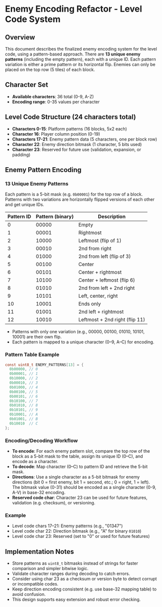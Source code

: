 # Enemy Encoding Refactor - Level Code System

## Overview

This document describes the finalized enemy encoding system for the level code, using a pattern-based approach. There are **13 unique enemy patterns** (including the empty pattern), each with a unique ID. Each pattern variation is either a prime pattern or its horizontal flip. Enemies can only be placed on the top row (5 tiles) of each block.

## Character Set

* **Available characters**: 36 total (0-9, A-Z)
* **Encoding range**: 0-35 values per character

## Level Code Structure (24 characters total)

* **Characters 0-15**: Platform patterns (16 blocks, 5x2 each)
* **Character 16**: Player column position (0-19)
* **Characters 17-21**: Enemy pattern data (5 characters, one per block row)
* **Character 22**: Enemy direction bitmask (1 character, 5 bits used)
* **Character 23**: Reserved for future use (validation, expansion, or padding)

## Enemy Pattern Encoding

### 13 Unique Enemy Patterns

Each pattern is a 5-bit mask (e.g. `0b00001`) for the top row of a block. Patterns with two variations are horizontally flipped versions of each other and get unique IDs.

| Pattern ID | Pattern (binary) | Description                    |
| ---------- | ---------------- | ------------------------------ |
| 0          | 00000            | Empty                          |
| 1          | 00001            | Rightmost                      |
| 2          | 10000            | Leftmost (flip of 1)           |
| 3          | 00010            | 2nd from right                 |
| 4          | 01000            | 2nd from left (flip of 3)      |
| 5          | 00100            | Center                         |
| 6          | 00101            | Center + rightmost             |
| 7          | 10100            | Center + leftmost (flip 6)     |
| 8          | 01010            | 2nd from left + 2nd right      |
| 9          | 10101            | Left, center, right            |
| 10         | 10001            | Ends only                      |
| 11         | 01001            | 2nd left + rightmost           |
| 12         | 10010            | Leftmost + 2nd right (flip 11) |

* Patterns with only one variation (e.g., 00000, 00100, 01010, 10101, 10001) are their own flip.
* Each pattern is mapped to a unique character (0–9, A–C) for encoding.

### Pattern Table Example

```c
const uint8_t ENEMY_PATTERNS[13] = {
  0b00000, // 0
  0b00001, // 1
  0b10000, // 2
  0b00010, // 3
  0b01000, // 4
  0b00100, // 5
  0b00101, // 6
  0b10100, // 7
  0b01010, // 8
  0b10101, // 9
  0b10001, // A
  0b01001, // B
  0b10010  // C
};
```

### Encoding/Decoding Workflow

* **To encode**: For each enemy pattern slot, compare the top row of the block as a 5-bit mask to the table, assign its unique ID (0–C), and encode as a character.
* **To decode**: Map character (0–C) to pattern ID and retrieve the 5-bit mask.
* **Directions**: Use a single character as a 5-bit bitmask for enemy directions (bit 0 = first enemy, bit 1 = second, etc.; 0 = right, 1 = left). The bitmask value (0-31) should be encoded as a single character (0-9, A-V) in base-32 encoding.
* **Reserved code char**: Character 23 can be used for future features, validation (e.g. checksum), or versioning.

### Example

* Level code chars 17–21: Enemy patterns (e.g., "01347")
* Level code char 22: Direction bitmask (e.g., "A" for binary `01010`)
* Level code char 23: Reserved (set to "0" or used for future features)

## Implementation Notes

* Store patterns as `uint8_t` bitmasks instead of strings for faster comparison and simpler bitwise logic.
* Validate character ranges during decoding to catch errors.
* Consider using char 23 as a checksum or version byte to detect corrupt or incompatible codes.
* Keep direction encoding consistent (e.g. use base-32 mapping table) to avoid confusion.
* This design supports easy extension and robust error checking.
